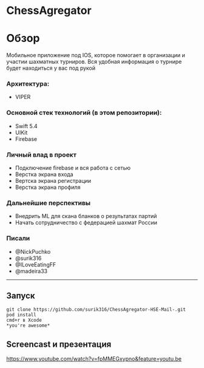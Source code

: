 # ChessAgregator
Обзор
=====================
Мобильное приложение под IOS, которое помогает в организации и участии шахматных турниров. Вся удобная информация о турнире будет находиться у вас под рукой
### Архитектура:
* VIPER
### Основной стек технологий (в этом репозитории):
* Swift 5.4
* UIKit 
* Firebase
### Личный влад в проект
* Подключение firebase и вся работа с сетью
* Верстка экрана входа
* Вертска экрана регистрации
* Верстка экрана профиля
### Дальнейшие перспективы
* Внедрить ML для скана бланков о результатах партий
* Начать сотрудничество с федерацией шахмат России
### Писали
* @NickPuchko
* @surik316
* @ILoveEatingFF
* @madeira33
---
## Запуск
    git clone https://github.com/surik316/ChessAgregator-HSE-Mail-.git
    pod install
    cmd+r в Xcode 
    *you're awesome*
## Screencast и презентация
https://www.youtube.com/watch?v=fpMMEGxypno&feature=youtu.be
